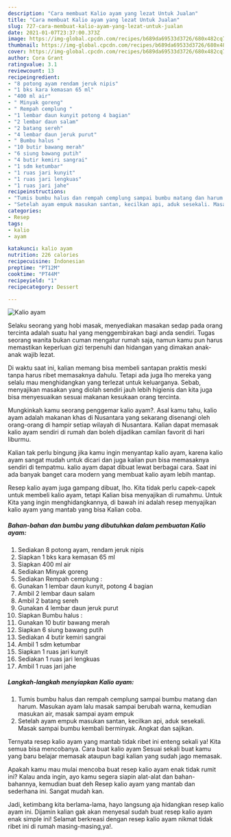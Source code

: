 ```yaml
---
description: "Cara membuat Kalio ayam yang lezat Untuk Jualan"
title: "Cara membuat Kalio ayam yang lezat Untuk Jualan"
slug: 727-cara-membuat-kalio-ayam-yang-lezat-untuk-jualan
date: 2021-01-07T23:37:00.373Z
image: https://img-global.cpcdn.com/recipes/b689da69533d3726/680x482cq70/kalio-ayam-foto-resep-utama.jpg
thumbnail: https://img-global.cpcdn.com/recipes/b689da69533d3726/680x482cq70/kalio-ayam-foto-resep-utama.jpg
cover: https://img-global.cpcdn.com/recipes/b689da69533d3726/680x482cq70/kalio-ayam-foto-resep-utama.jpg
author: Cora Grant
ratingvalue: 3.1
reviewcount: 13
recipeingredient:
- "8 potong ayam rendam jeruk nipis"
- "1 bks kara kemasan 65 ml"
- "400 ml air"
- " Minyak goreng"
- " Rempah cemplung "
- "1 lembar daun kunyit potong 4 bagian"
- "2 lembar daun salam"
- "2 batang sereh"
- "4 lembar daun jeruk purut"
- " Bumbu halus "
- "10 butir bawang merah"
- "6 siung bawang putih"
- "4 butir kemiri sangrai"
- "1 sdm ketumbar"
- "1 ruas jari kunyit"
- "1 ruas jari lengkuas"
- "1 ruas jari jahe"
recipeinstructions:
- "Tumis bumbu halus dan rempah cemplung sampai bumbu matang dan harum. Masukan ayam lalu masak sampai berubah warna, kemudian masukan air, masak sampai ayam empuk"
- "Setelah ayam empuk masukan santan, kecilkan api, aduk sesekali. Masak sampai bumbu kembali berminyak. Angkat dan sajikan."
categories:
- Resep
tags:
- kalio
- ayam

katakunci: kalio ayam 
nutrition: 226 calories
recipecuisine: Indonesian
preptime: "PT12M"
cooktime: "PT44M"
recipeyield: "1"
recipecategory: Dessert

---
```



![Kalio ayam](https://img-global.cpcdn.com/recipes/b689da69533d3726/680x482cq70/kalio-ayam-foto-resep-utama.jpg)

Selaku seorang yang hobi masak, menyediakan masakan sedap pada orang tercinta adalah suatu hal yang menggembirakan bagi anda sendiri. Tugas seorang  wanita bukan cuman mengatur rumah saja, namun kamu pun harus memastikan keperluan gizi terpenuhi dan hidangan yang dimakan anak-anak wajib lezat.

Di waktu  saat ini, kalian memang bisa membeli santapan praktis meski tanpa harus ribet memasaknya dahulu. Tetapi ada juga lho mereka yang selalu mau menghidangkan yang terlezat untuk keluarganya. Sebab, menyajikan masakan yang diolah sendiri jauh lebih higienis dan kita juga bisa menyesuaikan sesuai makanan kesukaan orang tercinta. 



Mungkinkah kamu seorang penggemar kalio ayam?. Asal kamu tahu, kalio ayam adalah makanan khas di Nusantara yang sekarang disenangi oleh orang-orang di hampir setiap wilayah di Nusantara. Kalian dapat memasak kalio ayam sendiri di rumah dan boleh dijadikan camilan favorit di hari liburmu.

Kalian tak perlu bingung jika kamu ingin menyantap kalio ayam, karena kalio ayam sangat mudah untuk dicari dan juga kalian pun bisa memasaknya sendiri di tempatmu. kalio ayam dapat dibuat lewat berbagai cara. Saat ini ada banyak banget cara modern yang membuat kalio ayam lebih mantap.

Resep kalio ayam juga gampang dibuat, lho. Kita tidak perlu capek-capek untuk membeli kalio ayam, tetapi Kalian bisa menyajikan di rumahmu. Untuk Kita yang ingin menghidangkannya, di bawah ini adalah resep menyajikan kalio ayam yang mantab yang bisa Kalian coba.

<!--inarticleads1-->

##### Bahan-bahan dan bumbu yang dibutuhkan dalam pembuatan Kalio ayam:

1. Sediakan 8 potong ayam, rendam jeruk nipis
1. Siapkan 1 bks kara kemasan 65 ml
1. Siapkan 400 ml air
1. Sediakan  Minyak goreng
1. Sediakan  Rempah cemplung :
1. Gunakan 1 lembar daun kunyit, potong 4 bagian
1. Ambil 2 lembar daun salam
1. Ambil 2 batang sereh
1. Gunakan 4 lembar daun jeruk purut
1. Siapkan  Bumbu halus :
1. Gunakan 10 butir bawang merah
1. Siapkan 6 siung bawang putih
1. Sediakan 4 butir kemiri sangrai
1. Ambil 1 sdm ketumbar
1. Siapkan 1 ruas jari kunyit
1. Sediakan 1 ruas jari lengkuas
1. Ambil 1 ruas jari jahe




<!--inarticleads2-->

##### Langkah-langkah menyiapkan Kalio ayam:

1. Tumis bumbu halus dan rempah cemplung sampai bumbu matang dan harum. Masukan ayam lalu masak sampai berubah warna, kemudian masukan air, masak sampai ayam empuk
1. Setelah ayam empuk masukan santan, kecilkan api, aduk sesekali. Masak sampai bumbu kembali berminyak. Angkat dan sajikan.




Ternyata resep kalio ayam yang mantab tidak ribet ini enteng sekali ya! Kita semua bisa mencobanya. Cara buat kalio ayam Sesuai sekali buat kamu yang baru belajar memasak ataupun bagi kalian yang sudah jago memasak.

Apakah kamu mau mulai mencoba buat resep kalio ayam enak tidak rumit ini? Kalau anda ingin, ayo kamu segera siapin alat-alat dan bahan-bahannya, kemudian buat deh Resep kalio ayam yang mantab dan sederhana ini. Sangat mudah kan. 

Jadi, ketimbang kita berlama-lama, hayo langsung aja hidangkan resep kalio ayam ini. Dijamin kalian gak akan menyesal sudah buat resep kalio ayam enak simple ini! Selamat berkreasi dengan resep kalio ayam nikmat tidak ribet ini di rumah masing-masing,ya!.

